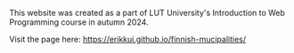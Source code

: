 This website was created as a part of LUT University's Introduction to Web Programming course in autumn 2024.

Visit the page here: https://erikkui.github.io/finnish-mucipalities/
